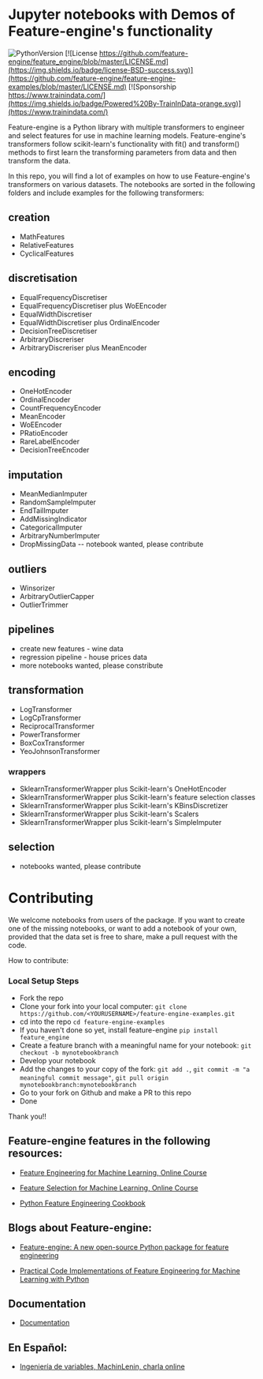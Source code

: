# Jupyter notebooks with Demos of Feature-engine's functionality

![PythonVersion](https://img.shields.io/badge/python-3.6%20|3.7%20|%203.8%20|%203.9-success)
[![License https://github.com/feature-engine/feature_engine/blob/master/LICENSE.md](https://img.shields.io/badge/license-BSD-success.svg)](https://github.com/feature-engine/feature-engine-examples/blob/master/LICENSE.md)
[![Sponsorship https://www.trainindata.com/](https://img.shields.io/badge/Powered%20By-TrainInData-orange.svg)](https://www.trainindata.com/)


Feature-engine is a Python library with multiple transformers to engineer and select features for use in machine learning models. 
Feature-engine's transformers follow scikit-learn's functionality with fit() and transform() methods to first learn the 
transforming parameters from data and then transform the data.

In this repo, you will find a lot of examples on how to use Feature-engine's transformers on various datasets. The notebooks are sorted in the following folders and include examples for the following transformers:


## creation
 * MathFeatures
 * RelativeFeatures
 * CyclicalFeatures

## discretisation
* EqualFrequencyDiscretiser
* EqualFrequencyDiscretiser plus WoEEncoder
* EqualWidthDiscretiser
* EqualWidthDiscretiser plus OrdinalEncoder
* DecisionTreeDiscretiser
* ArbitraryDiscreriser
* ArbitraryDiscreriser plus MeanEncoder

## encoding
* OneHotEncoder
* OrdinalEncoder
* CountFrequencyEncoder
* MeanEncoder
* WoEEncoder
* PRatioEncoder
* RareLabelEncoder
* DecisionTreeEncoder

## imputation
* MeanMedianImputer
* RandomSampleImputer
* EndTailImputer
* AddMissingIndicator
* CategoricalImputer
* ArbitraryNumberImputer
* DropMissingData -- notebook wanted, please contribute

## outliers
* Winsorizer
* ArbitraryOutlierCapper
* OutlierTrimmer

## pipelines
* create new features - wine data
* regression pipeline - house prices data
* more notebooks wanted, please constribute

## transformation
* LogTransformer
* LogCpTransformer
* ReciprocalTransformer
* PowerTransformer
* BoxCoxTransformer
* YeoJohnsonTransformer

### wrappers
 * SklearnTransformerWrapper plus Scikit-learn's OneHotEncoder
 * SklearnTransformerWrapper plus Scikit-learn's feature selection classes
 * SklearnTransformerWrapper plus Scikit-learn's KBinsDiscretizer
 * SklearnTransformerWrapper plus Scikit-learn's Scalers
 * SklearnTransformerWrapper plus Scikit-learn's SimpleImputer

## selection
 * notebooks wanted, please contribute



# Contributing

We welcome notebooks from users of the package. If you want to create one of the missing notebooks, or want to add a notebook of your own, provided that the data set is free to share, make a pull request with the code.

How to contribute:

### Local Setup Steps
- Fork the repo
- Clone your fork into your local computer: ``git clone https://github.com/<YOURUSERNAME>/feature-engine-examples.git``
- cd into the repo ``cd feature-engine-examples``
- If you haven't done so yet, install feature-engine ``pip install feature_engine``
- Create a feature branch with a meaningful name for your notebook: ``git checkout -b mynotebookbranch``
- Develop your notebook
- Add the changes to your copy of the fork: ``git add .``, ``git commit -m "a meaningful commit message"``, ``git pull origin mynotebookbranch:mynotebookbranch``
- Go to your fork on Github and make a PR to this repo
- Done

Thank you!!

## Feature-engine features in the following resources:

* [Feature Engineering for Machine Learning, Online Course](https://www.trainindata.com/p/feature-engineering-for-machine-learning)

* [Feature Selection for Machine Learning, Online Course](https://www.trainindata.com/p/feature-selection-for-machine-learning)

* [Python Feature Engineering Cookbook](https://www.packtpub.com/data/python-feature-engineering-cookbook)


## Blogs about Feature-engine:

* [Feature-engine: A new open-source Python package for feature engineering](https://trainindata.medium.com/feature-engine-a-new-open-source-python-package-for-feature-engineering-29a0ab88ea7c)

* [Practical Code Implementations of Feature Engineering for Machine Learning with Python](https://towardsdatascience.com/practical-code-implementations-of-feature-engineering-for-machine-learning-with-python-f13b953d4bcd)

## Documentation

* [Documentation](http://feature-engine.trainindata.com)

## En Español:

* [Ingeniería de variables, MachinLenin, charla online](https://www.youtube.com/watch?v=NhCxOOoFXds)
